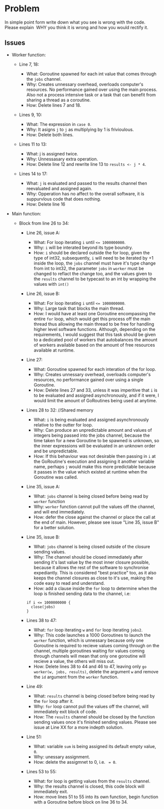 # Problem

In simple point form write down what you see is wrong with the code. Please explain ​ WHY​ you
think it is wrong and how you would rectify it.

## Issues

- Worker function:
  - Line 7, 18:
    - What: Goroutine spawned for each int value that comes through the `jobs` channel.
    - Why: Creates unnessary overhead, overloads computer's resources. No performance gained over using the main process. Also not a process intensive task or a task that can benefit from sharing a thread as a coroutine.
    - How: Delete lines 7 and 18.

  - Lines 9, 10:
    - What: The expression in `case 0`.
    - Why: It asigns `j` to `j` as multiplying by 1 is frivioulous.
    - How: Delete both lines.

  - Lines 11 to 13:
    - What: j is assigned twice.
    - Why: Unnessasary extra operation.
    - How: Delete line 12 and rewrite line 13 to `results <- j * 4`.

  - Lines 14 to 17:
    - What: `j` is evaluated and passed to the results channel then reevaluated and assigned again.
    - Why: Opperation has no affect to the overall software, it is suppurvlous code that does nothing.
    - How: Delete line 16

- Main function:
  - Block from line 26 to 34:
    - Line 26, issue A:
      - What: For loop iterating `i` until `<= 1000000000`.
      - Why: `i` will be interated beyond its type boundry.
      - How: `i` should be declared outside the for loop, given the type of int32, subsequently, `i` will need to be iterated by +1 inside the loop, the `jobs` channel must have it's type change from int to int32, the parameter `jobs` in `worker` must be changed to reflact the change too, and the values given to the `results` channel to be typecast to an int by wrapping the values with `int()`

    - Line 26, issue B:
      - What: For loop iterating `i` until `<= 1000000000`.
      - Why: Large task that blocks the main thread.
      - How: I would have at least one Goroutine encompassing the entire `for` loop, which would get this process off the main thread thus allowing the main thread to be free for handling higher level software functions. Although, depending on the requirements, I would suggest that this task should be given to a dedicated pool of workers that autobalances the amount of workers available based on the amount of free resources available at runtime.

    - Line 27:
      - What: Goroutine spawned for each interation of the for loop.
      - Why: Creates unnessary overhead, overloads computer's resources, no performance gained over using a single Goroutine.
      - How: Delete lines 27 and 33, unless it was imperitive that `i` is to be evaluated and assigned asynchronously, and if it were, I would limit the amount of GoRoutines being used at anytime.

    - Lines 28 to 32: //Shared memory
      - What: `i` is being evaluated and assigned asynchronously relative to the outter for loop.
      - Why: Can produce an unpredictable amount and values of integers being passed into the jobs channel, because the time taken for a new Goroutine to be spawned is unknown, so the inner expressions will be evaluated in an unknown order and be unpredictable.
      - How: If this behaviour was not desirable then passing in `i` at the GoRoutine's execution and assigning it another variable name, perhaps `j` would make this more predictable because it passes in the value which existed at runtime when the Goroutine was called.

    - Line 35, issue A:
      - What: `jobs` channel is being closed before being read by `worker` function
      - Why: `worker` function cannot pull the values off the channel, and will end immediately.
      - How: defer the close against the channel or place the call at the end of main. However, please see issue "Line 35, issue B" for a better solution.

    - Line 35, issue B:
      - What: `jobs` channel is being closed outside of the closure sending values.
      - Why: The channel should be closed immediately after sending it's last value by the most inner closure possible, because it allows the rest of the software to synchronise expediantly. This is considered "best practice" too, as it also keeps the channel closures as close to it's use, making the code easy to read and understand.
      - How: add a clause inside the `for` loop to determine when the loop is finished sending data to the channel, i.e:
      ```
      if i <= 1000000000 {
        close(jobs)
      }
      ```

    - Lines 38 to 47:
      - What: `for` loop iterating `w` and `for` loop iterating `jobs2`.
      - Why: This code launches a 1000 Goroutines to launch the  `worker` function, which is unnessary because only one Goroutine is required to recieve values coming through on the channel, multiple goroutines waiting for values coming through channels will mean that only one goroutine will recieve a value, the others will miss out.
      - How: Delete lines 38 to 44 and 46 to 47, leaving only `go worker(w, jobs, results)`, delete the argument `w` and remove the `id` argument from the `worker` function.

    - Line 49:
      - What: `results` channel is being closed before being read by the `for` loop after it.
      - Why: `for` loop cannot pull the values off the channel, will immediately exit block of code.
      - How: The `results` channel should be closed by the function sending values once it's finished sending values. Please see issue at Line XX for a more indepth solution.

    - Line 51:
      - What: variable `sum` is being assigned its default empty value, `0`.
      - Why: unessary assignment.
      - How: delete the assigmnet to 0, i.e. ` = 0`.

    - Lines 53 to 55:
      - What: for loop is getting values from the `results` channel.
      - Why: the results channel is closed, this code block will immediately exit.
      - How: move lines 51 to 55 into its own function, begin function with a Goroutine before block on line 36 to 34.

